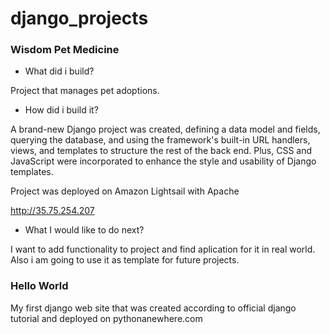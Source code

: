# django_projects

### Wisdom Pet Medicine
- What did i build?

Project that manages pet adoptions.
- How did i build it?

A brand-new Django project was created, defining a data model and fields, querying the database, and using the framework's built-in URL handlers, views, and templates to structure the rest of the back end. Plus, CSS and JavaScript were incorporated  to enhance the style and usability of Django templates.

Project was deployed on Amazon Lightsail with Apache

http://35.75.254.207
- What I would like to do next?

I want to add functionality to project and find aplication for it in real world. Also i am going to use it as template for future projects.


### Hello World
My first django web site that was created according to official django tutorial and deployed on pythonanewhere.com

